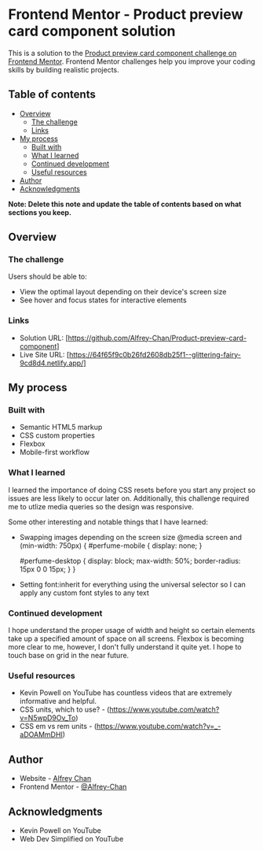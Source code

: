 # Frontend Mentor - Product preview card component solution

This is a solution to the [Product preview card component challenge on Frontend Mentor](https://www.frontendmentor.io/challenges/product-preview-card-component-GO7UmttRfa). Frontend Mentor challenges help you improve your coding skills by building realistic projects.

## Table of contents

- [Overview](#overview)
  - [The challenge](#the-challenge)
  - [Links](#links)
- [My process](#my-process)
  - [Built with](#built-with)
  - [What I learned](#what-i-learned)
  - [Continued development](#continued-development)
  - [Useful resources](#useful-resources)
- [Author](#author)
- [Acknowledgments](#acknowledgments)

**Note: Delete this note and update the table of contents based on what sections you keep.**

## Overview

### The challenge

Users should be able to:

- View the optimal layout depending on their device's screen size
- See hover and focus states for interactive elements

### Links

- Solution URL: [https://github.com/Alfrey-Chan/Product-preview-card-component]
- Live Site URL: [https://64f65f9c0b26fd2608db25f1--glittering-fairy-9cd8d4.netlify.app/]

## My process

### Built with

- Semantic HTML5 markup
- CSS custom properties
- Flexbox
- Mobile-first workflow

### What I learned

I learned the importance of doing CSS resets before you start any project so issues are less likely to occur later on. Additionally, this challenge required me to utlize media queries so the design was responsive.

Some other interesting and notable things that I have learned:

- Swapping images depending on the screen size
  @media screen and (min-width: 750px) {
  #perfume-mobile {
  display: none;
  }

  #perfume-desktop {
  display: block;
  max-width: 50%;
  border-radius: 15px 0 0 15px;
  }
  }

- Setting font:inherit for everything using the universal selector so I can apply any custom font styles to any text

### Continued development

I hope understand the proper usage of width and height so certain elements take up a specified amount of space on all screens. Flexbox is becoming more clear to me, however, I don't fully understand it quite yet. I hope to touch base on grid in the near future.

### Useful resources

- Kevin Powell on YouTube has countless videos that are extremely informative and helpful.
- CSS units, which to use? - (https://www.youtube.com/watch?v=N5wpD9Ov_To)
- CSS em vs rem units - (https://www.youtube.com/watch?v=_-aDOAMmDHI)

## Author

- Website - [Alfrey Chan](https://www.github.com/Alfrey-Chan)
- Frontend Mentor - [@Alfrey-Chan](https://www.frontendmentor.io/profile/Alfrey-Chan)

## Acknowledgments

- Kevin Powell on YouTube
- Web Dev Simplified on YouTube
